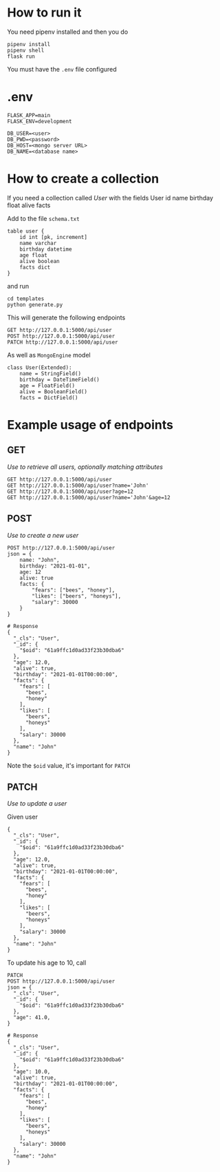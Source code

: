 # How to run it
You need pipenv installed and then you do

	pipenv install
	pipenv shell
	flask run

You must have the `.env` file configured

# .env

	FLASK_APP=main
	FLASK_ENV=development

	DB_USER=<user>
	DB_PWD=<password>
	DB_HOST=<mongo server URL>
	DB_NAME=<database name>

# How to create a collection

If you need a collection called *User* with the fields
	User
		id
		name
		birthday
		float
		alive
		facts

Add to the file `schema.txt`

	table user {
		id int [pk, increment]
		name varchar
		birthday datetime
		age float
		alive boolean
		facts dict
	}

and run

	cd templates
	python generate.py

This will generate the following endpoints

	GET http://127.0.0.1:5000/api/user
	POST http://127.0.0.1:5000/api/user
	PATCH http://127.0.0.1:5000/api/user

As well as `MongoEngine` model

	class User(Extended):
		name = StringField()
		birthday = DateTimeField()
		age = FloatField()
		alive = BooleanField()
		facts = DictField()


# Example usage of endpoints

## GET
*Use to retrieve all users, optionally matching attributes*

	GET http://127.0.0.1:5000/api/user
	GET http://127.0.0.1:5000/api/user?name='John'
	GET http://127.0.0.1:5000/api/user?age=12
	GET http://127.0.0.1:5000/api/user?name='John'&age=12

## POST

*Use to create a new user*

	POST http://127.0.0.1:5000/api/user
	json = {
		name: "John",
		birthday: "2021-01-01",
		age: 12
		alive: true
		facts: {
			"fears": ["bees", "honey"],
			"likes": ["beers", "honeys"],
			"salary": 30000
		}
	}

	# Response
	{
	  "_cls": "User",
	  "_id": {
	    "$oid": "61a9ffc1d0ad33f23b30dba6"
	  },
	  "age": 12.0,
	  "alive": true,
	  "birthday": "2021-01-01T00:00:00",
	  "facts": {
	    "fears": [
	      "bees",
	      "honey"
	    ],
	    "likes": [
	      "beers",
	      "honeys"
	    ],
	    "salary": 30000
	  },
	  "name": "John"
	}


Note the `$oid` value, it's important for `PATCH`

## PATCH

*Use to update a user*

Given user

	{
	  "_cls": "User",
	  "_id": {
	    "$oid": "61a9ffc1d0ad33f23b30dba6"
	  },
	  "age": 12.0,
	  "alive": true,
	  "birthday": "2021-01-01T00:00:00",
	  "facts": {
	    "fears": [
	      "bees",
	      "honey"
	    ],
	    "likes": [
	      "beers",
	      "honeys"
	    ],
	    "salary": 30000
	  },
	  "name": "John"
	}

To update his age to 10, call

	PATCH 
	POST http://127.0.0.1:5000/api/user
	json = {
	  "_cls": "User",
	  "_id": {
	    "$oid": "61a9ffc1d0ad33f23b30dba6"
	  },
	  "age": 41.0,
	}

	# Response
	{
	  "_cls": "User",
	  "_id": {
	    "$oid": "61a9ffc1d0ad33f23b30dba6"
	  },
	  "age": 10.0,
	  "alive": true,
	  "birthday": "2021-01-01T00:00:00",
	  "facts": {
	    "fears": [
	      "bees",
	      "honey"
	    ],
	    "likes": [
	      "beers",
	      "honeys"
	    ],
	    "salary": 30000
	  },
	  "name": "John"
	}	